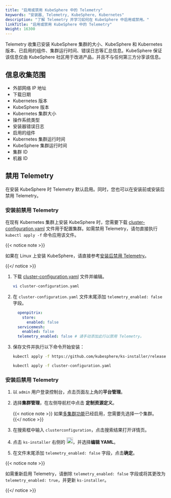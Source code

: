 ```yaml
---
title: "启用或禁用 KubeSphere 中的 Telemetry"
keywords: "安装器, Telemetry, KubeSphere, Kubernetes"
description: "了解 Telemetry 并学习如何在 KubeSphere 中启用或禁用。"
linkTitle: "启用或禁用 KubeSphere 中的 Telemetry"
Weight: 16300
---
```


Telemetry 收集已安装 KubeSphere 集群的大小、KubeSphere 和 Kubernetes 版本、已启用的组件、集群运行时间、错误日志等汇总信息。KubeSphere 保证该信息仅由 KubeSphere 社区用于改进产品，并且不与任何第三方分享该信息。

## 信息收集范围

- 外部网络 IP 地址
- 下载日期
- Kubernetes 版本
- KubeSphere 版本
- Kubernetes 集群大小
- 操作系统类型
- 安装器错误日志
- 启用的组件
- Kubernetes 集群运行时间
- KubeSphere 集群运行时间
- 集群 ID
- 机器 ID

## 禁用 Telemetry

在安装 KubeSphere 时 Telemetry 默认启用。同时，您也可以在安装前或安装后禁用 Telemetry。

### 安装前禁用 Telemetry

在现有 Kubernetes 集群上安装 KubeSphere 时，您需要下载 [cluster-configuration.yaml](https://github.com/kubesphere/ks-installer/releases/download/v3.3.0/cluster-configuration.yaml) 文件用于配置集群。如需禁用 Telemetry，请勿直接执行 `kubectl apply -f` 命令应用该文件。

{{< notice note >}}

如果在 Linux 上安装 KubeSphere，请直接参考[安装后禁用 Telemetry](../telemetry/#安装后禁用-telemetry)。

{{</ notice >}}

1. 下载 [cluster-configuration.yaml](https://github.com/kubesphere/ks-installer/releases/download/v3.3.0/cluster-configuration.yaml) 文件并编辑。

    ```bash
    vi cluster-configuration.yaml
    ```

2. 在 `cluster-configuration.yaml` 文件末尾添加 `telemetry_enabled: false` 字段。

    ```yaml
      openpitrix:
        store:
          enabled: false
      servicemesh:
        enabled: false
      telemetry_enabled: false # 请手动添加此行以禁用 Telemetry。
    ```

3. 保存文件并执行以下命令开始安装：

    ```bash
    kubectl apply -f https://github.com/kubesphere/ks-installer/releases/download/v3.3.0/kubesphere-installer.yaml
    
    kubectl apply -f cluster-configuration.yaml
    ```

### 安装后禁用 Telemetry

1. 以 `admin` 用户登录控制台，点击页面左上角的**平台管理**。

2. 选择**集群管理**，在左侧导航栏中点击 **定制资源定义**。

    {{< notice note >}}
如果[多集群功能](../../../multicluster-management/)已经启用，您需要先选择一个集群。
    {{</ notice >}}

3. 在搜索框中输入 `clusterconfiguration`，点击搜索结果打开详情页。

4. 点击 `ks-installer` 右侧的 <img src="/images/docs/zh-cn/faq/installation/telemetry-in-kubesphere/three-dots.png" height="20px">，并选择**编辑 YAML**。

5. 在文件末尾添加 `telemetry_enabled: false` 字段，点击**确定**。


{{< notice note >}}

如需重新启用 Telemetry，请删除 `telemetry_enabled: false` 字段或将其更改为 `telemetry_enabled: true`，并更新 `ks-installer`。

{{</ notice >}}
